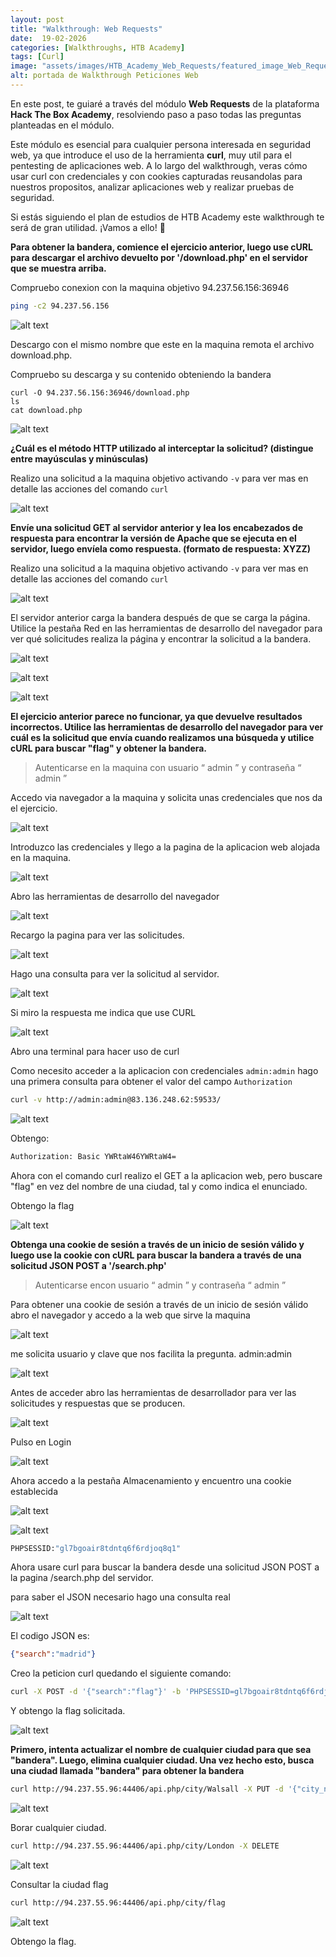 ```yaml
---
layout: post
title: "Walkthrough: Web Requests"
date:  19-02-2026
categories: [Walkthroughs, HTB Academy]
tags: [Curl]
image: "assets/images/HTB_Academy_Web_Requests/featured_image_Web_Requests.png"
alt: portada de Walkthrough Peticiones Web
---
```


En este post, te guiaré a través del módulo **Web Requests** de la plataforma **Hack The Box Academy**, resolviendo paso a paso todas las preguntas planteadas en el módulo.

Este módulo es esencial para cualquier persona interesada en seguridad web, ya que introduce el uso de la herramienta **curl**, muy util para el pentesting de aplicaciones web. A lo largo del walkthrough, veras cómo usar curl con credenciales y con cookies capturadas reusandolas para nuestros propositos, analizar aplicaciones web y realizar pruebas de seguridad.

Si estás siguiendo el plan de estudios de HTB Academy este walkthrough te será de gran utilidad. ¡Vamos a ello! 🚀


**Para obtener la bandera, comience el ejercicio anterior, luego use cURL para descargar el archivo devuelto por '/download.php' en el servidor que se muestra arriba.**

Compruebo conexion con la maquina objetivo 94.237.56.156:36946

```sh
ping -c2 94.237.56.156
```

![alt text](../assets/images/HTB_Academy_Web_Requests/image.png)

Descargo con el mismo nombre que este en la maquina remota el archivo download.php.

Compruebo su descarga y su contenido obteniendo la bandera

```shell
curl -O 94.237.56.156:36946/download.php 
ls
cat download.php
``` 

![alt text](../assets/images/HTB_Academy_Web_Requests/image-1.png)

**¿Cuál es el método HTTP utilizado al interceptar la solicitud? (distingue entre mayúsculas y minúsculas)**

Realizo una solicitud a la maquina objetivo activando `-v` para ver mas en detalle las acciones del comando `curl`

![alt text](../assets/images/HTB_Academy_Web_Requests/image-2.png)

**Envíe una solicitud GET al servidor anterior y lea los encabezados de respuesta para encontrar la versión de Apache que se ejecuta en el servidor, luego envíela como respuesta. (formato de respuesta: XYZZ)**

Realizo una solicitud a la maquina objetivo activando `-v` para ver mas en detalle las acciones del comando `curl`

![alt text](../assets/images/HTB_Academy_Web_Requests/image-3.png)

El servidor anterior carga la bandera después de que se carga la página. Utilice la pestaña Red en las herramientas de desarrollo del navegador para ver qué solicitudes realiza la página y encontrar la solicitud a la bandera.

![alt text](../assets/images/HTB_Academy_Web_Requests/image-4.png)

![alt text](../assets/images/HTB_Academy_Web_Requests/image-5.png)

![alt text](../assets/images/HTB_Academy_Web_Requests/image-6.png)

**El ejercicio anterior parece no funcionar, ya que devuelve resultados incorrectos. Utilice las herramientas de desarrollo del navegador para ver cuál es la solicitud que envía cuando realizamos una búsqueda y utilice cURL para buscar "flag" y obtener la bandera.**

> Autenticarse en la maquina con usuario “ admin ” y contraseña “ admin ”

Accedo via navegador a la maquina y solicita unas credenciales que nos da el ejercicio.

![alt text](../assets/images/HTB_Academy_Web_Requests/image-8.png)

Introduzco las credenciales y llego a la pagina de la aplicacion web alojada en la maquina.

![alt text](../assets/images/HTB_Academy_Web_Requests/image-7.png)

Abro las herramientas de desarrollo del navegador

![alt text](../assets/images/HTB_Academy_Web_Requests/image-9.png)

Recargo la pagina para ver las solicitudes.

![alt text](../assets/images/HTB_Academy_Web_Requests/image-10.png)

Hago una consulta para ver la solicitud al servidor.

![alt text](../assets/images/HTB_Academy_Web_Requests/image-11.png)

Si miro la respuesta me indica que use CURL

![alt text](../assets/images/HTB_Academy_Web_Requests/image-12.png)

Abro una terminal para hacer uso de curl

Como necesito acceder a la aplicacion con credenciales `admin:admin` hago una primera consulta para obtener el valor del campo `Authorization`

```sh
curl -v http://admin:admin@83.136.248.62:59533/
```

![alt text](../assets/images/HTB_Academy_Web_Requests/image-13.png)

Obtengo:

```sh
Authorization: Basic YWRtaW46YWRtaW4=
```

Ahora con el comando curl realizo el GET a la aplicacion web, pero buscare "flag" en vez del nombre de una ciudad, tal y como indica el enunciado. 

Obtengo la flag

![alt text](../assets/images/HTB_Academy_Web_Requests/image-14.png)

**Obtenga una cookie de sesión a través de un inicio de sesión válido y luego use la cookie con cURL para buscar la bandera a través de una solicitud JSON POST a '/search.php'**

> Autenticarse encon usuario “ admin ” y contraseña “ admin ”


Para obtener una cookie de sesión a través de un inicio de sesión válido abro el navegador y accedo a la web que sirve la maquina

![alt text](../assets/images/HTB_Academy_Web_Requests/image-15.png)

me solicita usuario y clave que nos facilita la pregunta. admin:admin

![alt text](../assets/images/HTB_Academy_Web_Requests/image-16.png)

Antes de acceder abro las herramientas de desarrollador para ver las solicitudes y respuestas que se producen. 

![alt text](../assets/images/HTB_Academy_Web_Requests/image-17.png)

Pulso en Login

![alt text](../assets/images/HTB_Academy_Web_Requests/image-18.png)

Ahora accedo a la pestaña Almacenamiento y encuentro una cookie establecida

![alt text](../assets/images/HTB_Academy_Web_Requests/image-19.png)

![alt text](../assets/images/HTB_Academy_Web_Requests/image-20.png)

```sh
PHPSESSID:"gl7bgoair8tdntq6f6rdjoq8q1"
```

Ahora usare curl para buscar la bandera desde una solicitud JSON POST a la pagina /search.php del servidor. 

para saber el JSON necesario hago una consulta real

![alt text](../assets/images/HTB_Academy_Web_Requests/image-21.png)

El codigo JSON es:

```json
{"search":"madrid"}
```

Creo la peticion curl quedando el siguiente comando:

```sh
curl -X POST -d '{"search":"flag"}' -b 'PHPSESSID=gl7bgoair8tdntq6f6rdjoq8q1' -H 'Content-Type: application/json' http://94.237.56.156:55740/search.php
```

Y obtengo la flag solicitada.

![alt text](../assets/images/HTB_Academy_Web_Requests/image-22.png)


**Primero, intenta actualizar el nombre de cualquier ciudad para que sea "bandera". Luego, elimina cualquier ciudad. Una vez hecho esto, busca una ciudad llamada "bandera" para obtener la bandera**

```sh
curl http://94.237.55.96:44406/api.php/city/Walsall -X PUT -d '{"city_name":"flag"}' -H 'Content-Type: application/json'
```

![alt text](../assets/images/HTB_Academy_Web_Requests/image-23.png)

Borar cualquier ciudad.

```sh
curl http://94.237.55.96:44406/api.php/city/London -X DELETE
```

![alt text](../assets/images/HTB_Academy_Web_Requests/image-24.png)

Consultar la ciudad flag

```sh
curl http://94.237.55.96:44406/api.php/city/flag
```

![alt text](../assets/images/HTB_Academy_Web_Requests/image-25.png)

Obtengo la flag.